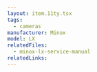 ```yaml
---
layout: item.11ty.tsx
tags:
  - cameras
manufacturer: Minox
model: LX
relatedFiles:
  - minox-lx-service-manual
relatedLinks:
---
```

